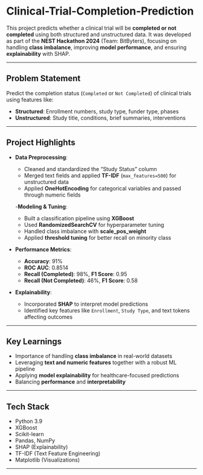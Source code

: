 # Clinical-Trial-Completion-Prediction
This project predicts whether a clinical trial will be **completed or not completed** using both structured and unstructured data. It was developed as part of the **NEST Hackathon 2024** (Team: BitByters), focusing on handling **class imbalance**, improving **model performance**, and ensuring **explainability** with SHAP.

---

## Problem Statement

Predict the completion status (`Completed` or `Not Completed`) of clinical trials using features like:

- **Structured**: Enrollment numbers, study type, funder type, phases
- **Unstructured**: Study title, conditions, brief summaries, interventions

---

## Project Highlights

- **Data Preprocessing**:
  - Cleaned and standardized the “Study Status” column
  - Merged text fields and applied **TF-IDF** (`max_features=500`) for unstructured data
  - Applied **OneHotEncoding** for categorical variables and passed through numeric fields

  -**Modeling & Tuning**:
  - Built a classification pipeline using **XGBoost**
  - Used **RandomizedSearchCV** for hyperparameter tuning
  - Handled class imbalance with **scale_pos_weight**
  - Applied **threshold tuning** for better recall on minority class

- **Performance Metrics**:
  - **Accuracy**: 91%
  - **ROC AUC**: 0.8514
  - **Recall (Completed)**: 98%, **F1 Score**: 0.95
  - **Recall (Not Completed)**: 46%, **F1 Score**: 0.58

- **Explainability**:
  - Incorporated **SHAP** to interpret model predictions
  - Identified key features like `Enrollment`, `Study Type`, and text tokens affecting outcomes

---

## Key Learnings

- Importance of handling **class imbalance** in real-world datasets
- Leveraging **text and numeric features** together with a robust ML pipeline
- Applying **model explainability** for healthcare-focused predictions
- Balancing **performance** and **interpretability**

---

## Tech Stack

- Python 3.9
- XGBoost
- Scikit-learn
- Pandas, NumPy
- SHAP (Explainability)
- TF-IDF (Text Feature Engineering)
- Matplotlib (Visualizations)

---
